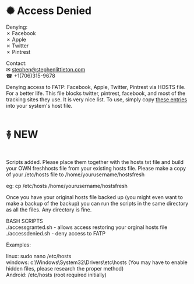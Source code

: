 # ✺ Access Denied  
Denying:  
 ✗ Facebook  
 ✗ Apple  
 ✗ Twitter  
 ✗ Pintrest  

Contact:  
✉ stephen@stephenlittleton.com  
☎ +1(706)315-9678

Denying access to FATP: Facebook, Apple, Twitter, Pintrest via HOSTS file. For a better life. This file blocks twitter, pintrest, facebook, and most of the tracking sites they use. It is very nice list. 
To use, simply copy [these entries](https://github.com/stephen730/AccessDenied/blob/main/hosts.txt) into your system's host file.  

# ࿈ NEW  
Scripts added. Please place them together with the hosts txt file and build your OWN freshhosts file from your existing hosts file. Please make a copy of your /etc/hosts file to /home/yourusername/hostsfresh  

eg: cp /etc/hosts /home/yourusername/hostsfresh  

Once you have your original hosts file backed up (you might even want to make a backup of the backup) you can run the scripts in the same directory as all the files. Any directory is fine.  

BASH SCRIPTS  
./accessgranted.sh - allows access restoring your orginal hosts file  
./accessdenied.sh - deny access to FATP  

Examples:  

linux: sudo nano /etc/hosts  
windows: c:\Windows\System32\Drivers\etc\hosts (You may have to enable hidden files, please research the proper method)  
Android: /etc/hosts (root required initially)  
